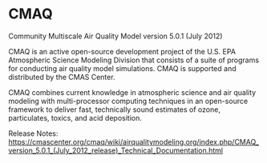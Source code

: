 CMAQ
====

Community Multiscale Air Quality Model version 5.0.1 (July 2012)

CMAQ is an active open-source development project of the U.S. EPA Atmospheric Science Modeling Division that consists of a suite of programs for conducting air quality model simulations. CMAQ is supported and distributed by the CMAS Center.

CMAQ combines current knowledge in atmospheric science and air quality modeling with multi-processor computing techniques in an open-source framework to deliver fast, technically sound estimates of ozone, particulates, toxics, and acid deposition. 

Release Notes: https://cmascenter.org/cmaq/wiki/airqualitymodeling.org/index.php/CMAQ_version_5.0.1_(July_2012_release)_Technical_Documentation.html

